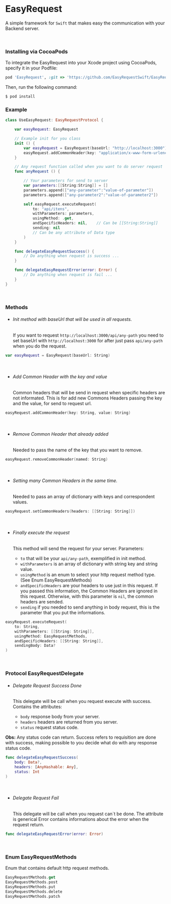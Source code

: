 # EasyRequest
A simple framework for `Swift` that makes easy the communication with your Backend server.

<br>

### Installing via CocoaPods

To integrate the EasyRequest into your Xcode project using CocoaPods, specify it in your Podfile:

```ruby
pod 'EasyRequest', :git => 'https://github.com/EasyRequestSwift/EasyRequest'
```

Then, run the following command:

```bash
$ pod install
```

### Example

```swift
class UseEasyRequest: EasyRequestProtocol {

	var easyRequest: EasyRequest

	// Example init for you class
	init () {
		var easyRequest = EasyRequest(baseUrl: "http://localhost:3000")
		easyRequest.addCommonHeader(key: "application/x-www-form-urlencoded", value: "Content-Type")
	}

	// Any request function called when you want to do server request
	func anyRequest () {

		// Your parameters for send to server
		var parameters:[[String:String]] = []
		parameters.append(["any-parameter":"value-of-parameter"])
		parameters.append(["any-parameter2":"value-of-parameter2"])

		self.easyRequest.executeRequest(
			to: "api/itens",
			withParameters: parameters,
			usingMethod: .get,
			andSpecificHeaders: nil, 	// Can be [[String:String]]
			sending: nil
			// Can be any attribute of Data type
		)
	}

	func delegateEasyRequestSuccess() {
		// Do anything when request is success ...
	}

	func delegateEasyRequestError(error: Error) {
		// Do anything when request is fail ...
	}
}
```
<br>

### Methods

- ###### Init method with baseUrl that will be used in all requests.

	If you want to request `http://localhost:3000/api/any-path` you need to set baseUrl with `http://localhost:3000` for after just pass `api/any-path` when you do the request.
```swift
var easyRequest = EasyRequest(baseUrl: String)
```
<br>

- ###### Add Common Header with the key and value

	Common headers that will be send in request when specific headers are not informated.
	This is for add new Commons Headers passing the key and the value, for send to request url.
```swift
easyRequest.addCommonHeader(key: String, value: String)
```
<br>

- ###### Remove Common Header that already added

	Needed to pass the name of the key that you want to remove.
```swift
easyRequest.removeCommonHeader(named: String)
```
<br>


- ###### Setting many Common Headers in the same time.

	Needed to pass an array of dictionary with keys and correspondent values.
```swift
easyRequest.setCommonHeaders(headers: [[String: String]])
```
<br>

- ###### Finally execute the request

	This method will send the request for your server.
	Parameters:
	- `to` that will be your `api/any-path`, exemplified in init method.
	- `withParameters` is an array of dictionary with string key and string value.
	- `usingMethod` is an enum to select your http request method type. (See Enum EasyRequestMethods)
	- `andSpecificHeaders` are your headers to use just in this request. If you passed this information, the Common Headers are ignored in this request. Otherwise, with this parameter is `nil`, the common headers are sended.
	- `sending` if you needed to send anything in body request, this is the parameter that you put the informations.
```swift
easyRequest.executeRequest(
	to: String,
	withParameters: [[String: String]],
	usingMethod: EasyRequestMethods,
	andSpecificHeaders: [[String: String]],
	sendingBody: Data?
)
```
<br>


### Protocol EasyRequestDelegate


- ###### Delegate Request Success Done

	This delegate will be call when you request execute with success.
	Contains the attributes:
	- `body` response body from your server.
	- `headers` headers are returned from you server.
	- `status` request status code.

**Obs:** Any status code can return. Success refers to requisition are done with success, making possible to you decide what do with any response status code.
```swift
func delegateEasyRequestSuccess(
	body: Data?,
	headers: [AnyHashable: Any],
	status: Int
)
```
<br>

- ###### Delegate Request Fail

	This delegate will be call when you request can`t be done.
	The attribute is generical Error contains informations about the error when the request return.
```swift
func delegateEasyRequestError(error: Error)
```
<br>

### Enum EasyRequestMethods

Enum that contains default http request methods.

```swift
EasyRequestMethods.get
EasyRequestMethods.post
EasyRequestMethods.put
EasyRequestMethods.delete
EasyRequestMethods.patch
```
